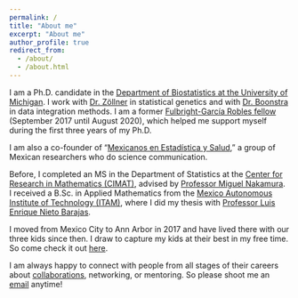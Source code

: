 ```yaml
---
permalink: /
title: "About me"
excerpt: "About me"
author_profile: true
redirect_from: 
  - /about/
  - /about.html
---
```

I am a Ph.D. candidate in the [Department of Biostatistics at the University of Michigan](https://sph.umich.edu/biostat/). 
I work with [Dr. Zöllner](https://sph.umich.edu/faculty-profiles/zollner-sebastian.html) in statistical genetics and with [Dr. Boonstra](https://sph.umich.edu/faculty-profiles/boonstra-philip.html) in data integration methods. 
I am a former [Fulbright-García Robles fellow](https://www.comexus.org.mx) (September 2017 until August 2020), which helped me support myself during the first three years of my Ph.D.

I am also a co-founder of “[Mexicanos en Estadística y Salud](https://mxciencia.github.io),” a group of Mexican researchers who do science communication.

Before, I completed an MS in the Department of Statistics at the [Center for Research in Mathematics (CIMAT)](https://www.cimat.mx), advised by [Professor Miguel Nakamura](https://www.researchgate.net/profile/Miguel-Nakamura). 
I received a B.Sc. in Applied Mathematics from the [Mexico Autonomous Institute of Technology (ITAM)](http://departamentodematematicas.itam.mx/es), where I did my thesis with [Professor Luis Enrique Nieto Barajas](http://allman.rhon.itam.mx/%7Elnieto/index.html).

I moved from Mexico City to Ann Arbor in 2017 and have lived there with our three kids since then. I draw to capture my kids at their best in my free time. So come check it out [here](https://express.adobe.com/page/5RXH0SuLILZ7Z/).

I am always happy to connect with people from all stages of their careers about [collaborations](https://orozcodelpinopedro.github.io/portfolio/ind), networking, or mentoring. So please shoot me an [email](mailto:porozco@umich.edu) anytime!
